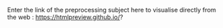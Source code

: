 Enter the link of the preprocessing subject here to visualise directly from the web : 
https://htmlpreview.github.io/?
